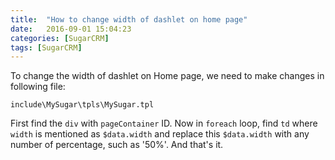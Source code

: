 ```yaml
---
title:  "How to change width of dashlet on home page"
date:   2016-09-01 15:04:23
categories: [SugarCRM]
tags: [SugarCRM]
---
```


To change the width of dashlet on Home page, we need to make changes in following file: 

`include\MySugar\tpls\MySugar.tpl`

First find the `div` with `pageContainer` ID. Now in `foreach` loop, find `td` where `width` is mentioned as `$data.width` and replace this `$data.width` with any number of percentage, such as '50%'. And that's it.

[jekyll]:      http://jekyllrb.com
[jekyll-gh]:   https://github.com/jekyll/jekyll
[jekyll-help]: https://github.com/jekyll/jekyll-help
